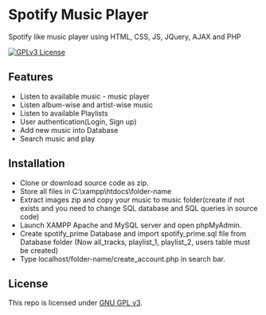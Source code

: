 
# Spotify Music Player  

Spotify like music player using HTML, CSS, JS, JQuery, AJAX and PHP

[![GPLv3 License](https://img.shields.io/badge/License-GPL%20v3-blue.svg)](/https://choosealicense.com/licenses/gpl-3.0/)




## Features

- Listen to available music - music player
- Listen album-wise and artist-wise music
- Listen to available Playlists
- User authentication(Login, Sign up)
- Add new music into Database
- Search music and play



## Installation
- Clone or download source code as zip.
- Store all files in C:\xampp\htdocs\folder-name
- Extract images zip and copy your music to music folder(create if not exists and you need to change SQL database and SQL queries in source code)
- Launch XAMPP Apache and MySQL server and open phpMyAdmin.
- Create spotify_prime Database and import spotify_prime.sql file from Database folder (Now all_tracks, playlist_1, playlist_2, users table must be created)
- Type localhost/folder-name/create_account.php in search bar.

## License

This repo is licensed under [GNU GPL v3](https://choosealicense.com/licenses/gpl-3.0/).

